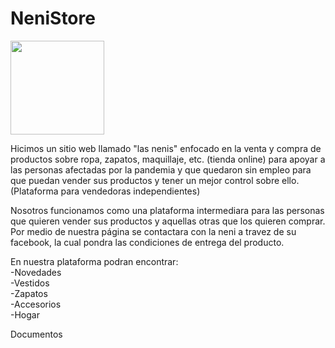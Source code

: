 # NeniStore

<img src="https://scontent.fmex24-1.fna.fbcdn.net/v/t1.6435-9/201782459_1445548975844296_6664121159464866556_n.jpg?_nc_cat=104&ccb=1-3&_nc_sid=730e14&_nc_eui2=AeGyiGhPQt45ZlRrKhB5mubf-CyUablACAn4LJRpuUAICRyz97Yle-1W2EI9Q5aVTxHVrG0gC5t8rJVJNA1oi_Zj&_nc_ohc=4e67IOZWi9IAX9gkf0F&_nc_ht=scontent.fmex24-1.fna&oh=5fa7279812d6e3f309bc1c870c6264ad&oe=60D75C33" width="150" height="150">
 
 Hicimos un sitio web llamado "las nenis" enfocado en la venta y compra de productos sobre ropa, zapatos, maquillaje, etc. (tienda online) para apoyar a las personas 
 afectadas por la pandemia y que quedaron sin empleo para que puedan vender sus productos y tener un mejor control sobre ello. 
 (Plataforma para vendedoras independientes)
 
 Nosotros funcionamos como una plataforma intermediara para las personas que quieren vender sus productos y aquellas otras que los quieren comprar. Por medio de 
 nuestra página se contactara con la neni a travez de su facebook, la cual pondra las condiciones de entrega del producto.
 
 En nuestra plataforma podran encontrar:<br>
 -Novedades<br>
 -Vestidos<br>
 -Zapatos<br>
 -Accesorios<br>
 -Hogar<br>
 
 <p style={font-weight:"bold"}>Documentos<p>

